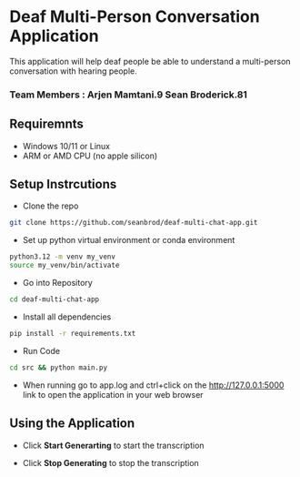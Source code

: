 # Deaf Multi-Person Conversation Application
This application will help deaf people be able to understand a multi-person conversation with hearing people.

### Team Members : Arjen Mamtani.9 Sean Broderick.81

## Requiremnts
- Windows 10/11 or Linux
- ARM or AMD CPU (no apple silicon)


## Setup Instrcutions

- Clone the repo
```bash
git clone https://github.com/seanbrod/deaf-multi-chat-app.git
```
- Set up python virtual environment or conda environment
```bash
python3.12 -m venv my_venv
source my_venv/bin/activate
```
- Go into Repository
```bash
cd deaf-multi-chat-app
```
- Install all dependencies 
```bash
pip install -r requirements.txt
```
- Run Code
```bash
cd src && python main.py
```
- When running go to app.log and ctrl+click on the http://127.0.0.1:5000 link to open the application in your web browser

## Using the Application

- Click **Start Generarting** to start the transcription

- Click **Stop Generating** to stop the transcription